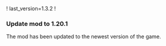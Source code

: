 ! last_version=1.3.2
!
### Update mod to 1.20.1

The mod has been updated to the newest version of the game.